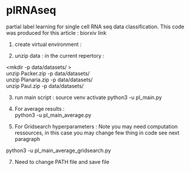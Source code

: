 # plRNAseq
partial label learning for single cell RNA seq data classification. This code was produced for this article : biorxiv link
  
1) create virtual environment :


2) unzip data : 
in the current repertory :

<mkdir -p data/datasets/  >  
unzip Packer.zip -p data/datasets/  
unzip Planaria.zip -p data/datasets/  
unzip Paul.zip -p data/datasets/  


3) run main script :
source venv activate
python3 -u pl_main.py  


5) For average results :  
python3 -u pl_main_average.py

6) For Gridsearch hyperparameters : Note you may need computation ressources, in this case you may change few thing in code see next paragraph  

python3 -u pl_main_average_gridsearch.py

7) Need to change PATH file and save file  
   

